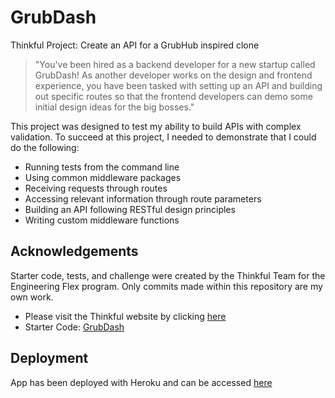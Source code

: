 # GrubDash

Thinkful Project: Create an API for a GrubHub inspired clone

> "You've been hired as a backend developer for a new startup called GrubDash! As another developer works on the design and frontend experience, you have been tasked with setting up an API and building out specific routes so that the frontend developers can demo some initial design ideas for the big bosses."

This project was designed to test my ability to build APIs with complex validation. To succeed at this project, I needed to demonstrate that I could do the following:

- Running tests from the command line
- Using common middleware packages
- Receiving requests through routes
- Accessing relevant information through route parameters
- Building an API following RESTful design principles
- Writing custom middleware functions

## Acknowledgements

Starter code, tests, and challenge were created by the Thinkful Team for the Engineering Flex program. Only commits made within this repository are my own work.

- Please visit the Thinkful website by clicking [here](https://www.thinkful.com/)
- Starter Code: [GrubDash](https://github.com/Thinkful-Ed/starter-grub-dash-front-end)

## Deployment

App has been deployed with Heroku and can be accessed [here]("https://grubdash-front-side.herokuapp.com/")
